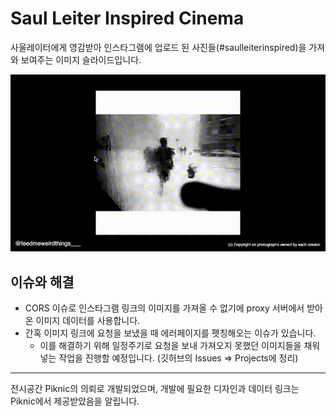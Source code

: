 # Saul Leiter Inspired Cinema

사울레이터에게 영감받아 인스타그램에 업로드 된 사진들(#saulleiterinspired)을 가져와 보여주는 이미지 슬라이드입니다.

![preview](/public/preview-saul-leiter-inspired.gif)

## 이슈와 해결

- CORS 이슈로 인스타그램 링크의 이미지를 가져올 수 없기에 proxy 서버에서 받아온 이미지 데이터를 사용합니다.
- 간혹 이미지 링크에 요청을 보냈을 때 에러페이지를 펫칭해오는 이슈가 있습니다.
  - 이를 해결하기 위해 일정주기로 요청을 보내 가져오지 못했던 이미지들을 채워넣는 작업을 진행할 예정입니다. (깃허브의 Issues => Projects에 정리)

---

전시공간 Piknic의 의뢰로 개발되었으며, 개발에 필요한 디자인과 데이터 링크는 Piknic에서 제공받았음을 알립니다.
